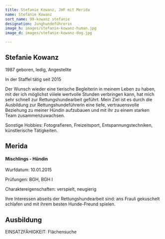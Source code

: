 ```yaml
---
title: Stefanie Kowanz, JHF mit Merida
name: Stefanie Kowanz
sort_name: 99-kowanz stefanie
designation: Junghundeführerin
image_h: images/stefanie-kowanz-human.jpg
image_d: images/stefanie-kowanz-dog.jpg

---
```

## Stefanie Kowanz

1987 geboren, ledig, Angestellte

In der Staffel tätig seit 2015

Der Wunsch wieder eine tierische Begleiterin in meinem Leben zu haben, mit der ich möglichst viiiele wertvolle Stunden verbringen kann, hat mich sehr schnell zur Rettungshundearbeit geführt. Mein Ziel ist es durch die Ausbildung zur Rettungshundeführerin eine tiefe, vertrauensvolle Beziehung zu meiner Hündin aufzubauen und mit ihr zu einem starken Team zusammenzuwachsen.

Sonstige Hobbies: Fotografieren, Freizeitsport, Entspannungstechniken, künstlerische Tätigkeiten.

## Merida

#### Mischlings - Hündin

Wurfdatum: 10.01.2015

Prüfungen:  BGH, BGH I

Charaktereigenschaften: verspielt, neugierig

Ihre Interessen abseits der Rettungshundearbeit sind: ans Frauli gekuschelt schlafen und mit ihrem besten Hunde-Freund spielen.

## Ausbildung

EINSATZFÄHIGKEIT:  Flächensuche